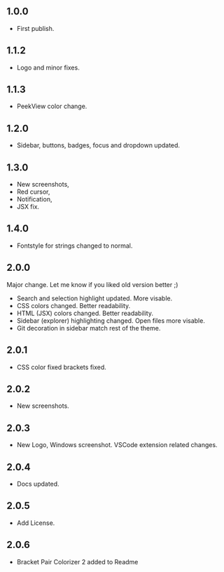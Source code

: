 ## 1.0.0

* First publish.

## 1.1.2

* Logo and minor fixes.

## 1.1.3

* PeekView color change.

## 1.2.0

* Sidebar, buttons, badges, focus and dropdown updated.

## 1.3.0

* New screenshots,
* Red cursor,
* Notification,
* JSX fix.

## 1.4.0

* Fontstyle for strings changed to normal.

## 2.0.0

Major change. Let me know if you liked old version better ;)

* Search and selection highlight updated. More visable.
* CSS colors changed. Better readability.
* HTML (JSX) colors changed. Better readability.
* Sidebar (explorer) highlighting changed. Open files more visable.
* Git decoration in sidebar match rest of the theme.

## 2.0.1

* CSS color fixed brackets fixed.

## 2.0.2

* New screenshots.

## 2.0.3

* New Logo, Windows screenshot. VSCode extension related changes.

## 2.0.4

* Docs updated.

## 2.0.5

* Add License.

## 2.0.6

* Bracket Pair Colorizer 2 added to Readme
